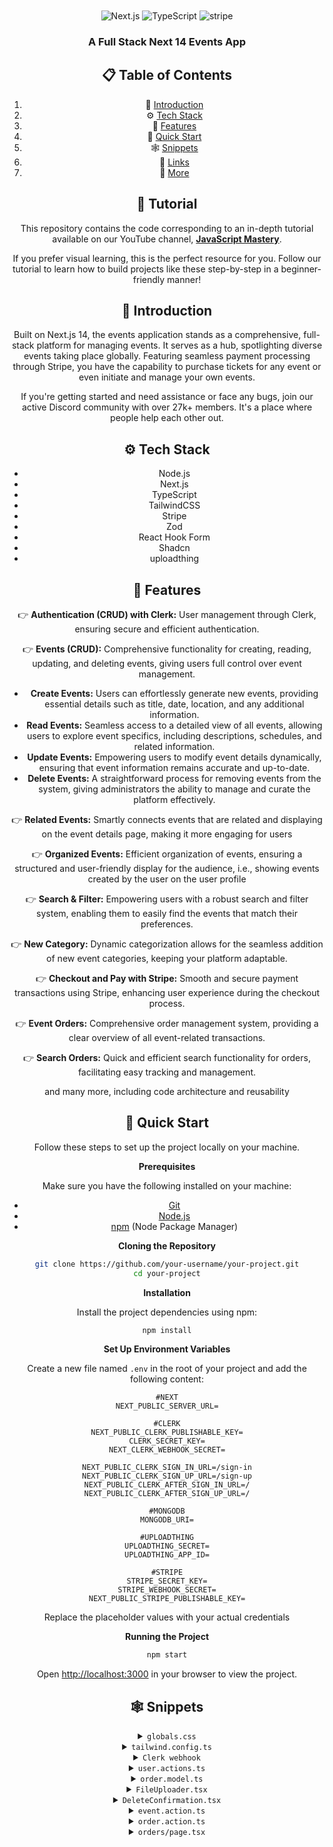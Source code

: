 <div align="center">
  <br />
    
  <br />

  <div>
    <img src="https://img.shields.io/badge/-Next_JS_14-black?style=for-the-badge&logoColor=white&logo=nextdotjs&color=000000" alt="Next.js" />
    <img src="https://img.shields.io/badge/-TypeScript-black?style=for-the-badge&logoColor=white&logo=typescript&color=3178C6" alt="TypeScript" />
    <img src="https://img.shields.io/badge/-Stripe-black?style=for-the-badge&logoColor=white&logo=stripe&color=008CDD" alt="stripe" />
  </div>

  <h3 align="center">A Full Stack Next 14 Events App</h3>

  

## 📋 <a name="table">Table of Contents</a>

1. 🤖 [Introduction](#introduction)
2. ⚙️ [Tech Stack](#tech-stack)
3. 🔋 [Features](#features)
4. 🤸 [Quick Start](#quick-start)
5. 🕸️ [Snippets](#snippets)
6. 🔗 [Links](#links)
7. 🚀 [More](#more)

## 🚨 Tutorial

This repository contains the code corresponding to an in-depth tutorial available on our YouTube channel, <a href="https://www.youtube.com/@javascriptmastery/videos" target="_blank"><b>JavaScript Mastery</b></a>. 

If you prefer visual learning, this is the perfect resource for you. Follow our tutorial to learn how to build projects like these step-by-step in a beginner-friendly manner!


## <a name="introduction">🤖 Introduction</a>

Built on Next.js 14, the events application stands as a comprehensive, full-stack platform for managing events. It serves as a hub, spotlighting diverse events taking place globally. Featuring seamless payment processing through Stripe, you have the capability to purchase tickets for any event or even initiate and manage your own events.

If you're getting started and need assistance or face any bugs, join our active Discord community with over 27k+ members. It's a place where people help each other out.


## <a name="tech-stack">⚙️ Tech Stack</a>

- Node.js
- Next.js
- TypeScript
- TailwindCSS
- Stripe
- Zod
- React Hook Form
- Shadcn
- uploadthing

## <a name="features">🔋 Features</a>

👉 **Authentication (CRUD) with Clerk:** User management through Clerk, ensuring secure and efficient authentication.

👉 **Events (CRUD):** Comprehensive functionality for creating, reading, updating, and deleting events, giving users full control over event management.
- **Create Events:** Users can effortlessly generate new events, providing essential details such as title, date, location, and any additional information.
- **Read Events:** Seamless access to a detailed view of all events, allowing users to explore event specifics, including descriptions, schedules, and related information.
- **Update Events:** Empowering users to modify event details dynamically, ensuring that event information remains accurate and up-to-date.
- **Delete Events:** A straightforward process for removing events from the system, giving administrators the ability to manage and curate the platform effectively.
        
👉 **Related Events:** Smartly connects events that are related and displaying on the event details page, making it more engaging for users
    
👉 **Organized Events:** Efficient organization of events, ensuring a structured and user-friendly display for the audience, i.e., showing events created by the user on the user profile
    
👉 **Search & Filter:** Empowering users with a robust search and filter system, enabling them to easily find the events that match their preferences.
    
👉 **New Category:** Dynamic categorization allows for the seamless addition of new event categories, keeping your platform adaptable.
    
👉 **Checkout and Pay with Stripe:** Smooth and secure payment transactions using Stripe, enhancing user experience during the checkout process.
    
👉 **Event Orders:** Comprehensive order management system, providing a clear overview of all event-related transactions.
    
👉 **Search Orders:** Quick and efficient search functionality for orders, facilitating easy tracking and management.

and many more, including code architecture and reusability 

## <a name="quick-start">🤸 Quick Start</a>

Follow these steps to set up the project locally on your machine.

**Prerequisites**

Make sure you have the following installed on your machine:

- [Git](https://git-scm.com/)
- [Node.js](https://nodejs.org/en)
- [npm](https://www.npmjs.com/) (Node Package Manager)

**Cloning the Repository**

```bash
git clone https://github.com/your-username/your-project.git
cd your-project
```

**Installation**

Install the project dependencies using npm:

```bash
npm install
```

**Set Up Environment Variables**

Create a new file named `.env` in the root of your project and add the following content:

```env
#NEXT
NEXT_PUBLIC_SERVER_URL=

#CLERK
NEXT_PUBLIC_CLERK_PUBLISHABLE_KEY=
CLERK_SECRET_KEY=
NEXT_CLERK_WEBHOOK_SECRET=

NEXT_PUBLIC_CLERK_SIGN_IN_URL=/sign-in
NEXT_PUBLIC_CLERK_SIGN_UP_URL=/sign-up
NEXT_PUBLIC_CLERK_AFTER_SIGN_IN_URL=/
NEXT_PUBLIC_CLERK_AFTER_SIGN_UP_URL=/

#MONGODB
MONGODB_URI=

#UPLOADTHING
UPLOADTHING_SECRET=
UPLOADTHING_APP_ID=

#STRIPE
STRIPE_SECRET_KEY=
STRIPE_WEBHOOK_SECRET=
NEXT_PUBLIC_STRIPE_PUBLISHABLE_KEY=
```

Replace the placeholder values with your actual credentials 

**Running the Project**

```bash
npm start
```

Open [http://localhost:3000](http://localhost:3000) in your browser to view the project.

## <a name="snippets">🕸️ Snippets</a>

<details>
<summary><code>globals.css</code></summary>

```css
@tailwind base;
@tailwind components;
@tailwind utilities;

@layer base {
  :root {
    --background: 0 0% 100%;
    --foreground: 222.2 84% 4.9%;

    --card: 0 0% 100%;
    --card-foreground: 222.2 84% 4.9%;

    --popover: 0 0% 100%;
    --popover-foreground: 222.2 84% 4.9%;

    --primary: 222.2 47.4% 11.2%;
    --primary-foreground: 210 40% 98%;

    --secondary: 210 40% 96.1%;
    --secondary-foreground: 222.2 47.4% 11.2%;

    --muted: 210 40% 96.1%;
    --muted-foreground: 215.4 16.3% 46.9%;

    --accent: 210 40% 96.1%;
    --accent-foreground: 222.2 47.4% 11.2%;

    --destructive: 0 84.2% 60.2%;
    --destructive-foreground: 210 40% 98%;

    --border: 214.3 31.8% 91.4%;
    --input: 214.3 31.8% 91.4%;
    --ring: 222.2 84% 4.9%;

    --radius: 0.5rem;
  }

  .dark {
    --background: 222.2 84% 4.9%;
    --foreground: 210 40% 98%;

    --card: 222.2 84% 4.9%;
    --card-foreground: 210 40% 98%;

    --popover: 222.2 84% 4.9%;
    --popover-foreground: 210 40% 98%;

    --primary: 210 40% 98%;
    --primary-foreground: 222.2 47.4% 11.2%;

    --secondary: 217.2 32.6% 17.5%;
    --secondary-foreground: 210 40% 98%;

    --muted: 217.2 32.6% 17.5%;
    --muted-foreground: 215 20.2% 65.1%;

    --accent: 217.2 32.6% 17.5%;
    --accent-foreground: 210 40% 98%;

    --destructive: 0 62.8% 30.6%;
    --destructive-foreground: 210 40% 98%;

    --border: 217.2 32.6% 17.5%;
    --input: 217.2 32.6% 17.5%;
    --ring: 212.7 26.8% 83.9%;
  }
}

* {
  list-style: none;
  padding: 0;
  margin: 0;
  scroll-behavior: smooth;
}

body {
  font-family: var(--font-poppins)
}

.filter-grey {
  filter: brightness(0) saturate(100%) invert(47%) sepia(0%) saturate(217%)
    hue-rotate(32deg) brightness(98%) contrast(92%);
}

/* ========================================== TAILWIND STYLES */
@layer utilities {
  .wrapper {
    @apply max-w-7xl lg:mx-auto p-5 md:px-10 xl:px-0 w-full;
  }

  .flex-center {
    @apply flex justify-center items-center;
  }

  .flex-between {
    @apply flex justify-between items-center;
  }

  /* TYPOGRAPHY */
  /* 64 */
  .h1-bold {
    @apply font-bold text-[40px] leading-[48px] lg:text-[48px] lg:leading-[60px]  xl:text-[58px] xl:leading-[74px];
  }

  /* 40 */
  .h2-bold {
    @apply font-bold text-[32px] leading-[40px] lg:text-[36px] lg:leading-[44px] xl:text-[40px] xl:leading-[48px];
  }

  .h2-medium {
    @apply font-medium text-[32px] leading-[40px] lg:text-[36px] lg:leading-[44px] xl:text-[40px] xl:leading-[48px];
  }

  /* 36 */
  .h3-bold {
    @apply font-bold text-[28px] leading-[36px] md:text-[36px] md:leading-[44px];
  }

  .h3-medium {
    @apply font-medium text-[28px] leading-[36px] md:text-[36px] md:leading-[44px];
  }

  /* 32 */
  .h4-medium {
    @apply font-medium text-[32px] leading-[40px];
  }

  /* 28 */
  .h5-bold {
    @apply font-bold text-[28px] leading-[36px];
  }

  /* 24 */
  .p-bold-24 {
    @apply font-bold text-[24px] leading-[36px];
  }

  .p-medium-24 {
    @apply font-medium text-[24px] leading-[36px];
  }

  .p-regular-24 {
    @apply font-normal text-[24px] leading-[36px];
  }

  /* 20 */
  .p-bold-20 {
    @apply font-bold text-[20px] leading-[30px] tracking-[2%];
  }

  .p-semibold-20 {
    @apply text-[20px] font-semibold leading-[30px] tracking-[2%];
  }

  .p-medium-20 {
    @apply text-[20px] font-medium leading-[30px];
  }

  .p-regular-20 {
    @apply text-[20px] font-normal leading-[30px] tracking-[2%];
  }

  /* 18 */
  .p-semibold-18 {
    @apply text-[18px] font-semibold leading-[28px] tracking-[2%];
  }

  .p-medium-18 {
    @apply text-[18px] font-medium leading-[28px];
  }

  .p-regular-18 {
    @apply text-[18px] font-normal leading-[28px] tracking-[2%];
  }

  /* 16 */
  .p-bold-16 {
    @apply text-[16px] font-bold leading-[24px];
  }

  .p-medium-16 {
    @apply text-[16px] font-medium leading-[24px];
  }

  .p-regular-16 {
    @apply text-[16px] font-normal leading-[24px];
  }

  /* 14 */
  .p-semibold-14 {
    @apply text-[14px] font-semibold leading-[20px];
  }

  .p-medium-14 {
    @apply text-[14px] font-medium leading-[20px];
  }

  .p-regular-14 {
    @apply text-[14px] font-normal leading-[20px];
  }

  /* 12 */
  .p-medium-12 {
    @apply text-[12px] font-medium leading-[20px];
  }

  /* SHADCN OVERRIDES */
  .select-field {
    @apply w-full bg-grey-50 h-[54px] placeholder:text-grey-500 rounded-full p-regular-16 px-5 py-3 border-none focus-visible:ring-transparent focus:ring-transparent !important;
  }

  .input-field {
    @apply bg-grey-50 h-[54px] focus-visible:ring-offset-0 placeholder:text-grey-500 rounded-full p-regular-16 px-4 py-3 border-none focus-visible:ring-transparent !important;
  }

  .textarea {
    @apply bg-grey-50 flex flex-1 placeholder:text-grey-500 p-regular-16 px-5 py-3 border-none focus-visible:ring-transparent !important;
  }

  .button {
    @apply rounded-full h-[54px] p-regular-16;
  }

  .select-item {
    @apply py-3 cursor-pointer  focus:bg-primary-50;
  }

  .toggle-switch {
    @apply bg-gray-300 !important;
  }
}

/* ========================================== CLERK STYLES */
.cl-logoImage {
  height: 38px;
}

.cl-userButtonBox {
  flex-direction: row-reverse;
}

.cl-userButtonOuterIdentifier {
  font-size: 16px;
}

.cl-userButtonPopoverCard {
  right: 4px !important;
}

.cl-formButtonPrimary:hover,
.cl-formButtonPrimary:focus,
.cl-formButtonPrimary:active {
  background-color: #705CF7
}

/* ========================================== REACT-DATEPICKER STYLES */
.datePicker {
  width: 100%;
}

.react-datepicker__input-container input {
  background-color: transparent;
  width: 100%;
  outline: none;
  margin-left: 16px;
}

.react-datepicker__day--selected {
  background-color: #624cf5 !important;
  color: #ffffff !important;
  border-radius: 4px;
}

.react-datepicker__time-list-item--selected {
  background-color: #624cf5 !important;
}
```
</details>

<details>
<summary><code>tailwind.config.ts</code></summary>

```typescript
/** @type {import('tailwindcss').Config} */
import { withUt } from 'uploadthing/tw';

module.exports = withUt({
  darkMode: ['class'],
  content: [
    './pages/**/*.{ts,tsx}',
    './components/**/*.{ts,tsx}',
    './app/**/*.{ts,tsx}',
    './src/**/*.{ts,tsx}',
  ],
  theme: {
    container: {
      center: true,
      padding: '2rem',
      screens: {
        '2xl': '1400px',
      },
    },
    extend: {
      colors: {
        primary: {
          500: '#624CF5',
          50: ' #F6F8FD',
          DEFAULT: '#624CF5',
          foreground: 'hsl(var(--primary-foreground))',
        },
        coral: {
          500: '#15BF59',
        },

        grey: {
          600: '#545454', // Subdued - color name in figma
          500: '#757575',
          400: '#AFAFAF', // Disabled - color name in figma
          50: '#F6F6F6', // White Grey - color name in figma
        },
        black: '#000000',
        white: '#FFFFFF',
        border: 'hsl(var(--border))',
        input: 'hsl(var(--input))',
        ring: 'hsl(var(--ring))',
        foreground: 'hsl(var(--foreground))',
        secondary: {
          DEFAULT: 'hsl(var(--secondary))',
          foreground: 'hsl(var(--secondary-foreground))',
        },
        destructive: {
          DEFAULT: 'hsl(var(--destructive))',
          foreground: 'hsl(var(--destructive-foreground))',
        },
        muted: {
          DEFAULT: 'hsl(var(--muted))',
          foreground: 'hsl(var(--muted-foreground))',
        },
        accent: {
          DEFAULT: 'hsl(var(--accent))',
          foreground: 'hsl(var(--accent-foreground))',
        },
        popover: {
          DEFAULT: 'hsl(var(--popover))',
          foreground: 'hsl(var(--popover-foreground))',
        },
        card: {
          DEFAULT: 'hsl(var(--card))',
          foreground: 'hsl(var(--card-foreground))',
        },
      },
      fontFamily: {
        poppins: ['var(--font-poppins)'],
      },
      backgroundImage: {
        'dotted-pattern': "url('/assets/images/dotted-pattern.png')",
        'hero-img': "url('/assets/images/hero.png')",
      },
      borderRadius: {
        lg: 'var(--radius)',
        md: 'calc(var(--radius) - 2px)',
        sm: 'calc(var(--radius) - 4px)',
      },
      keyframes: {
        'accordion-down': {
          from: { height: '0' },
          to: { height: 'var(--radix-accordion-content-height)' },
        },
        'accordion-up': {
          from: { height: 'var(--radix-accordion-content-height)' },
          to: { height: '0' },
        },
      },
      animation: {
        'accordion-down': 'accordion-down 0.2s ease-out',
        'accordion-up': 'accordion-up 0.2s ease-out',
      },
    },
  },
  plugins: [require('tailwindcss-animate')],
});
```

</details>

<details>
<summary><code>Clerk webhook</code></summary>

```typescript
import { Webhook } from 'svix'
import { headers } from 'next/headers'
import { WebhookEvent } from '@clerk/nextjs/server'
import { createUser, deleteUser, updateUser } from '@/lib/actions/user.actions'
import { clerkClient } from '@clerk/nextjs'
import { NextResponse } from 'next/server'
 
export async function POST(req: Request) {
 
  // You can find this in the Clerk Dashboard -> Webhooks -> choose the webhook
  const WEBHOOK_SECRET = process.env.WEBHOOK_SECRET
 
  if (!WEBHOOK_SECRET) {
    throw new Error('Please add WEBHOOK_SECRET from Clerk Dashboard to .env or .env.local')
  }
 
  // Get the headers
  const headerPayload = headers();
  const svix_id = headerPayload.get("svix-id");
  const svix_timestamp = headerPayload.get("svix-timestamp");
  const svix_signature = headerPayload.get("svix-signature");
 
  // If there are no headers, error out
  if (!svix_id || !svix_timestamp || !svix_signature) {
    return new Response('Error occured -- no svix headers', {
      status: 400
    })
  }
 
  // Get the body
  const payload = await req.json()
  const body = JSON.stringify(payload);
 
  // Create a new Svix instance with your secret.
  const wh = new Webhook(WEBHOOK_SECRET);
 
  let evt: WebhookEvent
 
  // Verify the payload with the headers
  try {
    evt = wh.verify(body, {
      "svix-id": svix_id,
      "svix-timestamp": svix_timestamp,
      "svix-signature": svix_signature,
    }) as WebhookEvent
  } catch (err) {
    console.error('Error verifying webhook:', err);
    return new Response('Error occured', {
      status: 400
    })
  }
 
  // Get the ID and type
  const { id } = evt.data;
  const eventType = evt.type;
 
  if(eventType === 'user.created') {
    const { id, email_addresses, image_url, first_name, last_name, username } = evt.data;

    const user = {
      clerkId: id,
      email: email_addresses[0].email_address,
      username: username!,
      firstName: first_name,
      lastName: last_name,
      photo: image_url,
    }

    const newUser = await createUser(user);

    if(newUser) {
      await clerkClient.users.updateUserMetadata(id, {
        publicMetadata: {
          userId: newUser._id
        }
      })
    }

    return NextResponse.json({ message: 'OK', user: newUser })
  }

  if (eventType === 'user.updated') {
    const {id, image_url, first_name, last_name, username } = evt.data

    const user = {
      firstName: first_name,
      lastName: last_name,
      username: username!,
      photo: image_url,
    }

    const updatedUser = await updateUser(id, user)

    return NextResponse.json({ message: 'OK', user: updatedUser })
  }

  if (eventType === 'user.deleted') {
    const { id } = evt.data

    const deletedUser = await deleteUser(id!)

    return NextResponse.json({ message: 'OK', user: deletedUser })
  }
 
  return new Response('', { status: 200 })
}
```
</details>

<details>
<summary><code>user.actions.ts</code></summary>

```typescript
'use server'

import { revalidatePath } from 'next/cache'

import { connectToDatabase } from '@/lib/database'
import User from '@/lib/database/models/user.model'
import Order from '@/lib/database/models/order.model'
import Event from '@/lib/database/models/event.model'
import { handleError } from '@/lib/utils'

import { CreateUserParams, UpdateUserParams } from '@/types'

export async function createUser(user: CreateUserParams) {
  try {
    await connectToDatabase()

    const newUser = await User.create(user)
    return JSON.parse(JSON.stringify(newUser))
  } catch (error) {
    handleError(error)
  }
}

export async function getUserById(userId: string) {
  try {
    await connectToDatabase()

    const user = await User.findById(userId)

    if (!user) throw new Error('User not found')
    return JSON.parse(JSON.stringify(user))
  } catch (error) {
    handleError(error)
  }
}

export async function updateUser(clerkId: string, user: UpdateUserParams) {
  try {
    await connectToDatabase()

    const updatedUser = await User.findOneAndUpdate({ clerkId }, user, { new: true })

    if (!updatedUser) throw new Error('User update failed')
    return JSON.parse(JSON.stringify(updatedUser))
  } catch (error) {
    handleError(error)
  }
}

export async function deleteUser(clerkId: string) {
  try {
    await connectToDatabase()

    // Find user to delete
    const userToDelete = await User.findOne({ clerkId })

    if (!userToDelete) {
      throw new Error('User not found')
    }

    // Unlink relationships
    await Promise.all([
      // Update the 'events' collection to remove references to the user
      Event.updateMany(
        { _id: { $in: userToDelete.events } },
        { $pull: { organizer: userToDelete._id } }
      ),

      // Update the 'orders' collection to remove references to the user
      Order.updateMany({ _id: { $in: userToDelete.orders } }, { $unset: { buyer: 1 } }),
    ])

    // Delete user
    const deletedUser = await User.findByIdAndDelete(userToDelete._id)
    revalidatePath('/')

    return deletedUser ? JSON.parse(JSON.stringify(deletedUser)) : null
  } catch (error) {
    handleError(error)
  }
}
```
</details>

<details>
<summary><code>order.model.ts</code></summary>
  
```typescript
import { Schema, model, models, Document } from 'mongoose'

export interface IOrder extends Document {
  createdAt: Date
  stripeId: string
  totalAmount: string
  event: {
    _id: string
    title: string
  }
  buyer: {
    _id: string
    firstName: string
    lastName: string
  }
}

export type IOrderItem = {
  _id: string
  totalAmount: string
  createdAt: Date
  eventTitle: string
  eventId: string
  buyer: string
}

const OrderSchema = new Schema({
  createdAt: {
    type: Date,
    default: Date.now,
  },
  stripeId: {
    type: String,
    required: true,
    unique: true,
  },
  totalAmount: {
    type: String,
  },
  event: {
    type: Schema.Types.ObjectId,
    ref: 'Event',
  },
  buyer: {
    type: Schema.Types.ObjectId,
    ref: 'User',
  },
})

const Order = models.Order || model('Order', OrderSchema)

export default Order
```

</details>

<details>
<summary><code>FileUploader.tsx</code></summary>

```typescript
'use client'

import { useCallback, Dispatch, SetStateAction } from 'react'
import type { FileWithPath } from '@uploadthing/react'
import { useDropzone } from '@uploadthing/react/hooks'
import { generateClientDropzoneAccept } from 'uploadthing/client'

import { Button } from '@/components/ui/button'
import { convertFileToUrl } from '@/lib/utils'

type FileUploaderProps = {
  onFieldChange: (url: string) => void
  imageUrl: string
  setFiles: Dispatch<SetStateAction<File[]>>
}

export function FileUploader({ imageUrl, onFieldChange, setFiles }: FileUploaderProps) {
  const onDrop = useCallback((acceptedFiles: FileWithPath[]) => {
    setFiles(acceptedFiles)
    onFieldChange(convertFileToUrl(acceptedFiles[0]))
  }, [])

  const { getRootProps, getInputProps } = useDropzone({
    onDrop,
    accept: 'image/*' ? generateClientDropzoneAccept(['image/*']) : undefined,
  })

  return (
    <div
      {...getRootProps()}
      className="flex-center bg-dark-3 flex h-72 cursor-pointer flex-col overflow-hidden rounded-xl bg-grey-50">
      <input {...getInputProps()} className="cursor-pointer" />

      {imageUrl ? (
        <div className="flex h-full w-full flex-1 justify-center ">
          <img
            src={imageUrl}
            alt="image"
            width={250}
            height={250}
            className="w-full object-cover object-center"
          />
        </div>
      ) : (
        <div className="flex-center flex-col py-5 text-grey-500">
          <img src="/assets/icons/upload.svg" width={77} height={77} alt="file upload" />
          <h3 className="mb-2 mt-2">Drag photo here</h3>
          <p className="p-medium-12 mb-4">SVG, PNG, JPG</p>
          <Button type="button" className="rounded-full">
            Select from computer
          </Button>
        </div>
      )}
    </div>
  )
}
```

</details>

<details>
<summary><code>DeleteConfirmation.tsx</code></summary>

```typescript
'use client'

import { useTransition } from 'react'
import { usePathname } from 'next/navigation'
import Image from 'next/image'

import {
  AlertDialog,
  AlertDialogAction,
  AlertDialogCancel,
  AlertDialogContent,
  AlertDialogDescription,
  AlertDialogFooter,
  AlertDialogHeader,
  AlertDialogTitle,
  AlertDialogTrigger,
} from '@/components/ui/alert-dialog'

import { deleteEvent } from '@/lib/actions/event.actions'

export const DeleteConfirmation = ({ eventId }: { eventId: string }) => {
  const pathname = usePathname()
  let [isPending, startTransition] = useTransition()

  return (
    <AlertDialog>
      <AlertDialogTrigger>
        <Image src="/assets/icons/delete.svg" alt="edit" width={20} height={20} />
      </AlertDialogTrigger>

      <AlertDialogContent className="bg-white">
        <AlertDialogHeader>
          <AlertDialogTitle>Are you sure you want to delete?</AlertDialogTitle>
          <AlertDialogDescription className="p-regular-16 text-grey-600">
            This will permanently delete this event
          </AlertDialogDescription>
        </AlertDialogHeader>

        <AlertDialogFooter>
          <AlertDialogCancel>Cancel</AlertDialogCancel>

          <AlertDialogAction
            onClick={() =>
              startTransition(async () => {
                await deleteEvent({ eventId, path: pathname })
              })
            }>
            {isPending ? 'Deleting...' : 'Delete'}
          </AlertDialogAction>
        </AlertDialogFooter>
      </AlertDialogContent>
    </AlertDialog>
  )
}
```

</details>

<details>
<summary><code>event.action.ts</code></summary>

```typescript
'use server'

import { revalidatePath } from 'next/cache'

import { connectToDatabase } from '@/lib/database'
import Event from '@/lib/database/models/event.model'
import User from '@/lib/database/models/user.model'
import Category from '@/lib/database/models/category.model'
import { handleError } from '@/lib/utils'

import {
  CreateEventParams,
  UpdateEventParams,
  DeleteEventParams,
  GetAllEventsParams,
  GetEventsByUserParams,
  GetRelatedEventsByCategoryParams,
} from '@/types'

const getCategoryByName = async (name: string) => {
  return Category.findOne({ name: { $regex: name, $options: 'i' } })
}

const populateEvent = (query: any) => {
  return query
    .populate({ path: 'organizer', model: User, select: '_id firstName lastName' })
    .populate({ path: 'category', model: Category, select: '_id name' })
}

// CREATE
export async function createEvent({ userId, event, path }: CreateEventParams) {
  try {
    await connectToDatabase()

    const organizer = await User.findById(userId)
    if (!organizer) throw new Error('Organizer not found')

    const newEvent = await Event.create({ ...event, category: event.categoryId, organizer: userId })
    revalidatePath(path)

    return JSON.parse(JSON.stringify(newEvent))
  } catch (error) {
    handleError(error)
  }
}

// GET ONE EVENT BY ID
export async function getEventById(eventId: string) {
  try {
    await connectToDatabase()

    const event = await populateEvent(Event.findById(eventId))

    if (!event) throw new Error('Event not found')

    return JSON.parse(JSON.stringify(event))
  } catch (error) {
    handleError(error)
  }
}

// UPDATE
export async function updateEvent({ userId, event, path }: UpdateEventParams) {
  try {
    await connectToDatabase()

    const eventToUpdate = await Event.findById(event._id)
    if (!eventToUpdate || eventToUpdate.organizer.toHexString() !== userId) {
      throw new Error('Unauthorized or event not found')
    }

    const updatedEvent = await Event.findByIdAndUpdate(
      event._id,
      { ...event, category: event.categoryId },
      { new: true }
    )
    revalidatePath(path)

    return JSON.parse(JSON.stringify(updatedEvent))
  } catch (error) {
    handleError(error)
  }
}

// DELETE
export async function deleteEvent({ eventId, path }: DeleteEventParams) {
  try {
    await connectToDatabase()

    const deletedEvent = await Event.findByIdAndDelete(eventId)
    if (deletedEvent) revalidatePath(path)
  } catch (error) {
    handleError(error)
  }
}

// GET ALL EVENTS
export async function getAllEvents({ query, limit = 6, page, category }: GetAllEventsParams) {
  try {
    await connectToDatabase()

    const titleCondition = query ? { title: { $regex: query, $options: 'i' } } : {}
    const categoryCondition = category ? await getCategoryByName(category) : null
    const conditions = {
      $and: [titleCondition, categoryCondition ? { category: categoryCondition._id } : {}],
    }

    const skipAmount = (Number(page) - 1) * limit
    const eventsQuery = Event.find(conditions)
      .sort({ createdAt: 'desc' })
      .skip(skipAmount)
      .limit(limit)

    const events = await populateEvent(eventsQuery)
    const eventsCount = await Event.countDocuments(conditions)

    return {
      data: JSON.parse(JSON.stringify(events)),
      totalPages: Math.ceil(eventsCount / limit),
    }
  } catch (error) {
    handleError(error)
  }
}

// GET EVENTS BY ORGANIZER
export async function getEventsByUser({ userId, limit = 6, page }: GetEventsByUserParams) {
  try {
    await connectToDatabase()

    const conditions = { organizer: userId }
    const skipAmount = (page - 1) * limit

    const eventsQuery = Event.find(conditions)
      .sort({ createdAt: 'desc' })
      .skip(skipAmount)
      .limit(limit)

    const events = await populateEvent(eventsQuery)
    const eventsCount = await Event.countDocuments(conditions)

    return { data: JSON.parse(JSON.stringify(events)), totalPages: Math.ceil(eventsCount / limit) }
  } catch (error) {
    handleError(error)
  }
}

// GET RELATED EVENTS: EVENTS WITH SAME CATEGORY
export async function getRelatedEventsByCategory({
  categoryId,
  eventId,
  limit = 3,
  page = 1,
}: GetRelatedEventsByCategoryParams) {
  try {
    await connectToDatabase()

    const skipAmount = (Number(page) - 1) * limit
    const conditions = { $and: [{ category: categoryId }, { _id: { $ne: eventId } }] }

    const eventsQuery = Event.find(conditions)
      .sort({ createdAt: 'desc' })
      .skip(skipAmount)
      .limit(limit)

    const events = await populateEvent(eventsQuery)
    const eventsCount = await Event.countDocuments(conditions)

    return { data: JSON.parse(JSON.stringify(events)), totalPages: Math.ceil(eventsCount / limit) }
  } catch (error) {
    handleError(error)
  }
}
```

</details>

<details>
<summary><code>order.action.ts</code></summary>

```typescript
"use server"

import Stripe from 'stripe';
import { CheckoutOrderParams, CreateOrderParams, GetOrdersByEventParams, GetOrdersByUserParams } from "@/types"
import { redirect } from 'next/navigation';
import { handleError } from '../utils';
import { connectToDatabase } from '../database';
import Order from '../database/models/order.model';
import Event from '../database/models/event.model';
import {ObjectId} from 'mongodb';
import User from '../database/models/user.model';

export const checkoutOrder = async (order: CheckoutOrderParams) => {
  const stripe = new Stripe(process.env.STRIPE_SECRET_KEY!);

  const price = order.isFree ? 0 : Number(order.price) * 100;

  try {
    const session = await stripe.checkout.sessions.create({
      line_items: [
        {
          price_data: {
            currency: 'usd',
            unit_amount: price,
            product_data: {
              name: order.eventTitle
            }
          },
          quantity: 1
        },
      ],
      metadata: {
        eventId: order.eventId,
        buyerId: order.buyerId,
      },
      mode: 'payment',
      success_url: `${process.env.NEXT_PUBLIC_SERVER_URL}/profile`,
      cancel_url: `${process.env.NEXT_PUBLIC_SERVER_URL}/`,
    });

    redirect(session.url!)
  } catch (error) {
    throw error;
  }
}

export const createOrder = async (order: CreateOrderParams) => {
  try {
    await connectToDatabase();
    
    const newOrder = await Order.create({
      ...order,
      event: order.eventId,
      buyer: order.buyerId,
    });

    return JSON.parse(JSON.stringify(newOrder));
  } catch (error) {
    handleError(error);
  }
}

// GET ORDERS BY EVENT
export async function getOrdersByEvent({ searchString, eventId }: GetOrdersByEventParams) {
  try {
    await connectToDatabase()

    if (!eventId) throw new Error('Event ID is required')
    const eventObjectId = new ObjectId(eventId)

    const orders = await Order.aggregate([
      {
        $lookup: {
          from: 'users',
          localField: 'buyer',
          foreignField: '_id',
          as: 'buyer',
        },
      },
      {
        $unwind: '$buyer',
      },
      {
        $lookup: {
          from: 'events',
          localField: 'event',
          foreignField: '_id',
          as: 'event',
        },
      },
      {
        $unwind: '$event',
      },
      {
        $project: {
          _id: 1,
          totalAmount: 1,
          createdAt: 1,
          eventTitle: '$event.title',
          eventId: '$event._id',
          buyer: {
            $concat: ['$buyer.firstName', ' ', '$buyer.lastName'],
          },
        },
      },
      {
        $match: {
          $and: [{ eventId: eventObjectId }, { buyer: { $regex: RegExp(searchString, 'i') } }],
        },
      },
    ])

    return JSON.parse(JSON.stringify(orders))
  } catch (error) {
    handleError(error)
  }
}

// GET ORDERS BY USER
export async function getOrdersByUser({ userId, limit = 3, page }: GetOrdersByUserParams) {
  try {
    await connectToDatabase()

    const skipAmount = (Number(page) - 1) * limit
    const conditions = { buyer: userId }

    const orders = await Order.distinct('event._id')
      .find(conditions)
      .sort({ createdAt: 'desc' })
      .skip(skipAmount)
      .limit(limit)
      .populate({
        path: 'event',
        model: Event,
        populate: {
          path: 'organizer',
          model: User,
          select: '_id firstName lastName',
        },
      })

    const ordersCount = await Order.distinct('event._id').countDocuments(conditions)

    return { data: JSON.parse(JSON.stringify(orders)), totalPages: Math.ceil(ordersCount / limit) }
  } catch (error) {
    handleError(error)
  }
}
```

</details>

<details>
<summary><code>orders/page.tsx</code></summary>

```typescript
import Search  from '@/components/shared/Search'
import { getOrdersByEvent } from '@/lib/actions/order.actions'
import { formatDateTime, formatPrice } from '@/lib/utils'
import { SearchParamProps } from '@/types'
import { IOrderItem } from '@/lib/database/models/order.model'

const Orders = async ({ searchParams }: SearchParamProps) => {
  const eventId = (searchParams?.eventId as string) || ''
  const searchText = (searchParams?.query as string) || ''

  const orders = await getOrdersByEvent({ eventId, searchString: searchText })

  return (
    <>
      <section className=" bg-primary-50 bg-dotted-pattern bg-cover bg-center py-5 md:py-10">
        <h3 className="wrapper h3-bold text-center sm:text-left ">Orders</h3>
      </section>

      <section className="wrapper mt-8">
        <Search placeholder="Search buyer name..." />
      </section>

      <section className="wrapper overflow-x-auto">
        <table className="w-full border-collapse border-t">
          <thead>
            <tr className="p-medium-14 border-b text-grey-500">
              <th className="min-w-[250px] py-3 text-left">Order ID</th>
              <th className="min-w-[200px] flex-1 py-3 pr-4 text-left">Event Title</th>
              <th className="min-w-[150px] py-3 text-left">Buyer</th>
              <th className="min-w-[100px] py-3 text-left">Created</th>
              <th className="min-w-[100px] py-3 text-right">Amount</th>
            </tr>
          </thead>
          <tbody>
            {orders && orders.length === 0 ? (
              <tr className="border-b">
                <td colSpan={5} className="py-4 text-center text-gray-500">
                  No orders found.
                </td>
              </tr>
            ) : (
              <>
                {orders &&
                  orders.map((row: IOrderItem) => (
                    <tr
                      key={row._id}
                      className="p-regular-14 lg:p-regular-16 border-b "
                      style={{ boxSizing: 'border-box' }}>
                      <td className="min-w-[250px] py-4 text-primary-500">{row._id}</td>
                      <td className="min-w-[200px] flex-1 py-4 pr-4">{row.eventTitle}</td>
                      <td className="min-w-[150px] py-4">{row.buyer}</td>
                      <td className="min-w-[100px] py-4">
                        {formatDateTime(row.createdAt).dateTime}
                      </td>
                      <td className="min-w-[100px] py-4 text-right">
                        {formatPrice(row.totalAmount)}
                      </td>
                    </tr>
                  ))}
              </>
            )}
          </tbody>
        </table>
      </section>
    </>
  )
}

export default Orders
```

